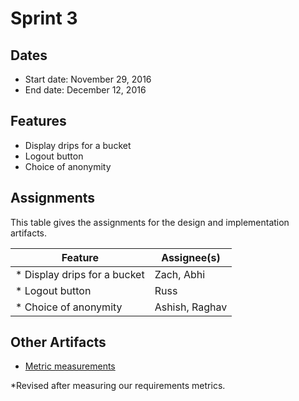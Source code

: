 # Sprint 3

## Dates
* Start date: November 29, 2016
* End date: December 12, 2016

## Features
* Display drips for a bucket
* Logout button
* Choice of anonymity


## Assignments

This table gives the assignments for the design and implementation artifacts.

Feature | Assignee(s)
--- | ---
* Display drips for a bucket | Zach, Abhi
* Logout button | Russ
* Choice of anonymity | Ashish, Raghav

## Other Artifacts
* [Metric measurements](./metrics.md)

\*Revised after measuring our requirements metrics.